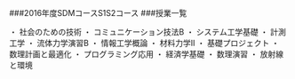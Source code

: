 ###2016年度SDMコースS1S2コース
###授業一覧

・ 社会のための技術
・ コミュニケーション技法B
・ システム工学基礎
・ 計測工学
・ 流体力学演習B
・ 情報工学概論
・ 材料力学Ⅱ
・ 基礎プロジェクト
・ 数理計画と最適化
・ プログラミング応用
・ 経済学基礎
・ 数理演習
・ 放射線と環境

